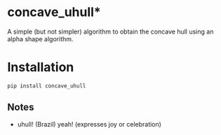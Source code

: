 # concave_uhull*

A simple (but not simpler) algorithm to obtain the concave hull using an alpha shape algorithm.

# Installation

```
pip install concave_uhull
```


Notes
-----
  * uhull! (Brazil) yeah! (expresses joy or celebration)
